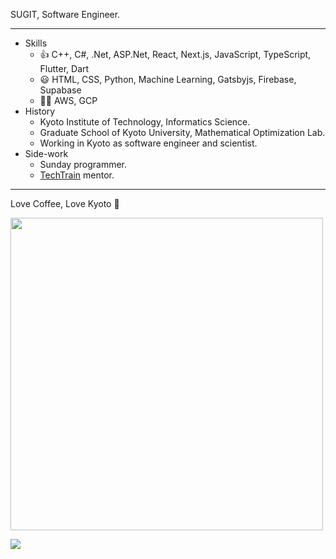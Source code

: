 SUGIT, Software Engineer.

---

- Skills
  - 👍 C++, C#, .Net, ASP.Net, React, Next.js, JavaScript, TypeScript, Flutter, Dart
  - 😃 HTML, CSS, Python, Machine Learning, Gatsbyjs, Firebase, Supabase
  - 🧑‍🎓 AWS, GCP
- History
  - Kyoto Institute of Technology, Informatics Science.
  - Graduate School of Kyoto University, Mathematical Optimization Lab.
  - Working in Kyoto as software engineer and scientist.
- Side-work
  - Sunday programmer.
  - [TechTrain](https://techbowl.co.jp/techtrain/mentors/116) mentor.

---

Love Coffee, Love Kyoto 🥤

<img width="500px" src="https://user-images.githubusercontent.com/26006414/96456040-ef87ab80-1258-11eb-90f4-73320c9693ec.JPG" />

<a href="https://twitter.com/sugitlab"><img src="https://img.shields.io/badge/twitter-%231DA1F2.svg?&style=for-the-badge&logo=twitter&logoColor=white" /></a>&nbsp;&nbsp;&nbsp;&nbsp;
